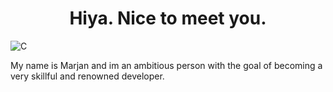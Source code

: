 <h1 align="center">Hiya. Nice to meet you.</h1>

![C](https://img.shields.io/badge/c-%2300599C.svg?style=for-the-badge&logo=c&logoColor=white)


My name is Marjan and im an ambitious person with the goal of becoming a very skillful and renowned developer.
